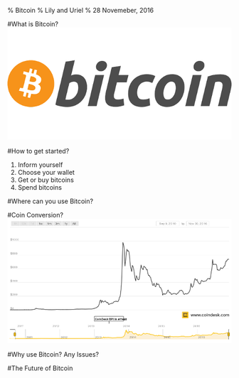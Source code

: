 % Bitcoin
% Lily and Uriel
% 28 Novemeber, 2016

#What is Bitcoin?
![bitcoin](bcoin.png)




#How to get started?
1. Inform yourself
2. Choose your wallet
3. Get or buy bitcoins
4. Spend bitcoins


#Where can you use Bitcoin?

#Coin Conversion?
![worth](coindesk-bpi-chart.png)


#Why use Bitcoin? Any Issues?

#The Future of Bitcoin 

